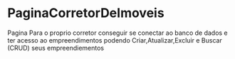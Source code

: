# PaginaCorretorDeImoveis
 Pagina Para o proprio corretor conseguir se conectar ao banco de dados e ter acesso ao empreendimentos podendo Criar,Atualizar,Excluir e Buscar (CRUD) seus empreendiementos
